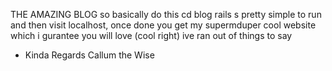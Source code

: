 <t>THE AMAZING BLOG</t>
so basically do this
  cd blog
  rails s
pretty simple to run and then visit localhost, once done you get my supermduper cool website which i gurantee you will love (cool right)
ive ran out of things to say
- Kinda Regards Callum the Wise

